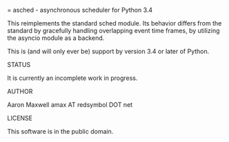 = asched - asynchronous scheduler for Python 3.4

This reimplements the standard sched module. Its behavior differs
from the standard by gracefully handling overlapping event time frames,
by utilizing the asyncio module as a backend.

This is (and will only ever be) support by version 3.4 or later of Python.

STATUS

It is currently an incomplete work in progress.

AUTHOR

Aaron Maxwell
amax AT redsymbol DOT net

LICENSE

This software is in the public domain.
